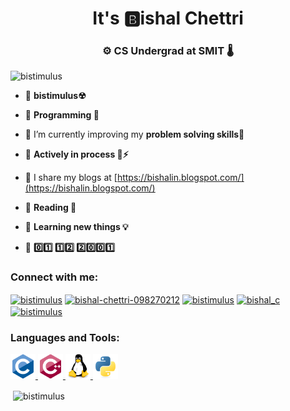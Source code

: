 <h1 align="center">It's 🅱ishal Chettri</h1>
<h3 align="center">⚙ CS Undergrad at SMIT 🌡</h3>

<p align="left"> <img src="https://komarev.com/ghpvc/?username=bistimulus&label=Profile%20views&color=0e75b6&style=flat" alt="bistimulus" /> </p>

- 🔶 **bistimulus☢**

- 🔸 **Programming 🔋**

- 🌱 I’m currently improving my **problem solving skills🎳**

- 🔸 **Actively in process 🚦⚡**

- 📌 I share my blogs at [https://bishalin.blogspot.com/](https://bishalin.blogspot.com/)

- 🔸 **Reading 🏮**

- 🔸 **Learning new things 💡**

- 📌 **0️⃣1️⃣ 1️⃣2️⃣ 2️⃣0️⃣0️⃣1️⃣**

<h3 align="left">Connect with me:</h3>
<p align="left">
<a href="https://twitter.com/bistimulus" target="blank"><img align="center" src="https://raw.githubusercontent.com/rahuldkjain/github-profile-readme-generator/master/src/images/icons/Social/twitter.svg" alt="bistimulus" height="30" width="40" /></a>
<a href="https://linkedin.com/in/bishal-chettri-098270212" target="blank"><img align="center" src="https://raw.githubusercontent.com/rahuldkjain/github-profile-readme-generator/master/src/images/icons/Social/linked-in-alt.svg" alt="bishal-chettri-098270212" height="30" width="40" /></a>
<a href="https://instagram.com/bistimulus" target="blank"><img align="center" src="https://raw.githubusercontent.com/rahuldkjain/github-profile-readme-generator/master/src/images/icons/Social/instagram.svg" alt="bistimulus" height="30" width="40" /></a>
<a href="https://www.hackerrank.com/bishal_c" target="blank"><img align="center" src="https://raw.githubusercontent.com/rahuldkjain/github-profile-readme-generator/master/src/images/icons/Social/hackerrank.svg" alt="bishal_c" height="30" width="40" /></a>
<a href="https://www.hackerearth.com/bistimulus" target="blank"><img align="center" src="https://raw.githubusercontent.com/rahuldkjain/github-profile-readme-generator/master/src/images/icons/Social/hackerearth.svg" alt="bistimulus" height="30" width="40" /></a>
</p>

<h3 align="left">Languages and Tools:</h3>
<p align="left"> <a href="https://www.cprogramming.com/" target="_blank"> <img src="https://raw.githubusercontent.com/devicons/devicon/master/icons/c/c-original.svg" alt="c" width="40" height="40"/> </a> <a href="https://www.w3schools.com/cpp/" target="_blank"> <img src="https://raw.githubusercontent.com/devicons/devicon/master/icons/cplusplus/cplusplus-original.svg" alt="cplusplus" width="40" height="40"/> </a> <a href="https://www.linux.org/" target="_blank"> <img src="https://raw.githubusercontent.com/devicons/devicon/master/icons/linux/linux-original.svg" alt="linux" width="40" height="40"/> </a> <a href="https://www.python.org" target="_blank"> <img src="https://raw.githubusercontent.com/devicons/devicon/master/icons/python/python-original.svg" alt="python" width="40" height="40"/> </a> </p>


<p>&nbsp;<img align="center" src="https://github-readme-stats.vercel.app/api?username=bistimulus&show_icons=true&locale=en" alt="bistimulus" /></p>
